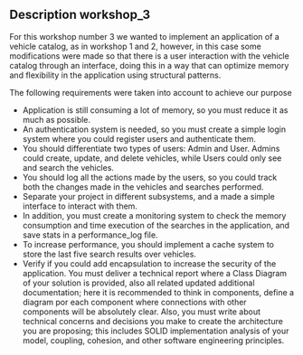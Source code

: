 ## Description workshop_3

For this workshop number 3 we wanted to implement an application of a vehicle catalog, as in workshop 1 and 2, however, in this case some modifications were made so that there is a user interaction with the vehicle catalog through an interface, doing this in a way that can optimize memory and flexibility in the application using structural patterns.

The following requirements were taken into account to achieve our purpose
* Application is still consuming a lot of memory, so you must reduce it as much as
possible.
* An authentication system is needed, so you must create a simple login system where
you could register users and authenticate them.
* You should differentiate two types of users: Admin and User. Admins could create,
update, and delete vehicles, while Users could only see and search the vehicles.
* You should log all the actions made by the users, so you could track both the changes
made in the vehicles and searches performed.
* Separate your project in different subsystems, and a made a simple interface to interact
with them.
* In addition, you must create a monitoring system to check the memory consumption
and time execution of the searches in the application, and save stats in a performance_log file.
* To increase performance, you should implement a cache system to store the last five
search results over vehicles.
* Verify if you could add encapsulation to increase the security of the application.
You must deliver a technical report where a Class Diagram of your solution is provided, also all related updated additional documentation; here it is recommended to think
in components, define a diagram por each component where connections with other components will be absolutely clear. Also, you must write about technical concerns and decisions
you make to create the architecture you are proposing; this includes SOLID implementation
analysis of your model, coupling, cohesion, and other software engineering principles.
